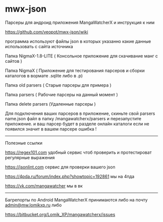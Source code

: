 # mwx-json
Парсеры для андроид приложения MangaWatcherX и инструкция к ним 

https://github.com/veopot/mwx-json/wiki

программа используют файлы json 
в которых указанно какие данные использовать с сайта источника


Папка NigmaX-1.8-LITE ( Консольное приложение для скачивание манг с сайтов )

Папка NigmaX ( Приложение для тестирования парсеров и 
сборки каталогов в вормате .sqlite либо в .p)

Папка old parsers ( Старые парсеры для примера )

Папка  parsers ( Рабочие парсеры на данный момент )

Папка  delete parsers (Удаленные парсеры )



Для подключения ваших парсеров в приложение, скиньте свой  parsers name.json файл
в папку /mangawatcherx/parsers  и перезапустите приложение.
и ваш парсер будет в разделе онлайн каталоги 
если не появился значит в вашем парсере ошибка !

--------------------------

Полезные ссылки

https://regex101.com удобный сервис чтоб проверить и протестироват регулярные выражения

https://jsonlint.com сервис для проверки вашего json

https://4pda.ru/forum/index.php?showtopic=192861 мы на 4пда

https://vk.com/mangawatcher мы в вк

--------------------------

Багрепорты по Android MangaWatcherX принимаются либо на почту admin@mw.lomikxp.ru либо

https://bitbucket.org/Lomik_XP/mangawatcherx/issues
